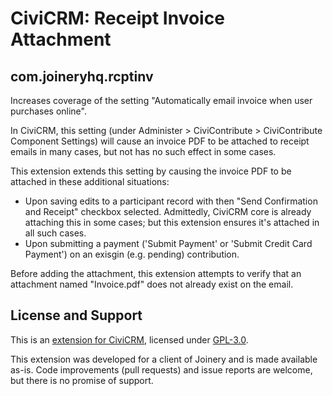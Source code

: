 # CiviCRM: Receipt Invoice Attachment
## com.joineryhq.rcptinv

Increases coverage of the setting "Automatically email invoice when user purchases
online".

In CiviCRM, this setting (under Administer > CiviContribute > CiviContribute
Component Settings) will cause an invoice PDF to be attached to receipt emails
in many cases, but not has no such effect in some cases.

This extension extends this setting by causing the invoice PDF to be attached in
these additional situations:

* Upon saving edits to a participant record with then "Send Confirmation and
  Receipt" checkbox selected. Admittedly, CiviCRM core is already attaching
  this in some cases; but this extension ensures it's attached in all such cases.
* Upon submitting a payment ('Submit Payment' or 'Submit Credit Card Payment')
  on an exisgin (e.g. pending) contribution.

Before adding the attachment, this extension attempts to verify that an attachment
named "Invoice.pdf" does not already exist on the email.


## License and Support
This is an [extension for CiviCRM](https://docs.civicrm.org/sysadmin/en/latest/customize/extensions/),
licensed under [GPL-3.0](LICENSE.txt).

This extension was developed for a client of Joinery and is made available as-is.
Code improvements (pull requests) and issue reports are welcome, but there is no
promise of support.
